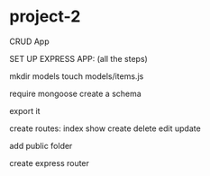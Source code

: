 # project-2
CRUD App

SET UP EXPRESS APP:
(all the steps)

mkdir models
touch models/items.js

require mongoose
create a schema

export it

create routes:
index
show
create
delete
edit
update

add public folder

create express router 
